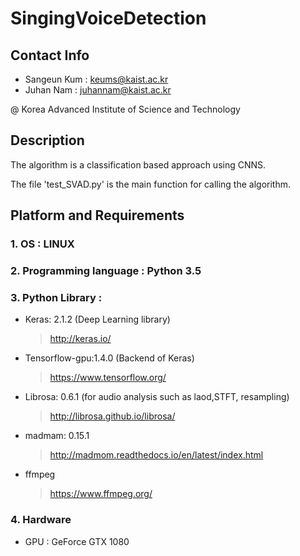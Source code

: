 # SingingVoiceDetection

## Contact Info

- Sangeun Kum :  <keums@kaist.ac.kr>
- Juhan Nam : <juhannam@kaist.ac.kr>

@ Korea Advanced Institute of Science and Technology

## Description
The algorithm is a classification based approach using CNNS.

The file 'test_SVAD.py' is the main function for calling the algorithm.

## Platform and Requirements
### 1. OS : LINUX

### 2. Programming language : Python 3.5

### 3. Python Library :
  - Keras: 2.1.2 (Deep Learning library)
    > http://keras.io/

  - Tensorflow-gpu:1.4.0  (Backend of Keras)
    > https://www.tensorflow.org/

  - Librosa: 0.6.1 (for audio analysis such as laod,STFT, resampling)
    > http://librosa.github.io/librosa/

  - madmam: 0.15.1
    > http://madmom.readthedocs.io/en/latest/index.html   

  - ffmpeg
    > https://www.ffmpeg.org/
  
### 4. Hardware
  - GPU : GeForce GTX 1080
